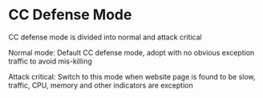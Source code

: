 # **CC Defense Mode**

CC defense mode is divided into normal and attack critical

Normal mode: Default CC defense mode, adopt with no obvious exception traffic to avoid mis-killing    

Attack critical: Switch to this mode when website page is found to be slow, traffic, CPU, memory and other indicators are exception

 